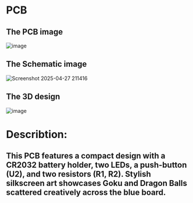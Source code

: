 # PCB
## The PCB image
![image](https://github.com/user-attachments/assets/062ca511-a120-4c4d-952c-9d9944f74960)
## The Schematic image
![Screenshot 2025-04-27 211416](https://github.com/user-attachments/assets/f11583db-ae2c-439a-b548-6d2031bc1a0b)
## The 3D design
![image](https://github.com/user-attachments/assets/92c6511f-509b-4be7-8cbd-9466fd847a42)
# Describtion:
## This PCB features a compact design with a CR2032 battery holder, two LEDs, a push-button (U2), and two resistors (R1, R2). Stylish silkscreen art showcases Goku and Dragon Balls scattered creatively across the blue board.
